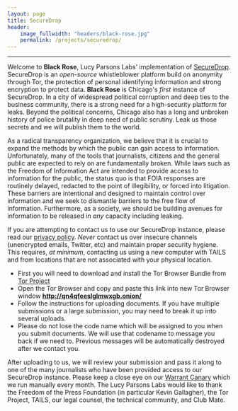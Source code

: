 ```yaml
---
layout: page
title: SecureDrop 
header:
    image_fullwidth: "headers/black-rose.jpg"
    permalink: /projects/securedrop/
---
```


------------------------
Welcome to **Black Rose**, Lucy Parsons Labs' implementation of [SecureDrop](https://securedrop.org/). SecureDrop is an _open-source_ whistleblower platform build on anonymity through Tor, the protection of personal identifying information and strong encryption to protect data. **Black Rose** is Chicago's _first_ instance of SecureDrop. In a city of widespread political corruption and deep ties to the business community, there is a strong need for a high-security platform for leaks. Beyond the political concerns, Chicago also has a long and unbroken history of police brutality in deep need of public scrutiny. Leak us those secrets and we will publish them to the world. 

As a radical transparency organization, we believe that it is crucial to expand the methods by which the public can gain access to information. Unfortunately, many of the tools that journalists, citizens and the general public are expected to rely on are fundamentally broken. While laws such as the Freedom of Information Act are intended to provide access to information for the public, the status quo is that FOIA responses are routinely delayed, redacted to the point of illegibility, or forced into litigation.  These barriers are intentional and designed to maintain control over information and we seek to dismantle barriers to the free flow of information. Furthermore, as a society, we should be building avenues for information to be released in _any_ capacity including leaking. 

If you are attempting to contact us to use our SecureDrop instance, please read our [privacy policy](https://www.lucyparsonslabs.com/securedrop/privacypolicy/). *Never* contact us over insecure channels (unencrypted emails, Twitter, etc) and maintain proper security hygiene. This requires, _at minimum_, contacting us using a new computer with TAILS and from locations that are not associated with your physical location. 

* First you will need to download and install the Tor Browser Bundle from [Tor Project](https://www.torproject.org)
* Open the Tor Browser and copy and paste this link into new Tor Browser window **http://qn4qfeeslglmwxgb.onion/**
* Follow the instructions for uploading documents. If you have multiple submissions or a large submission, you may need to break it up into several uploads. 
* Please do not lose the code name which will be assigned to you when you submit documents. We will use that codename to message you back if we need to. Previous messages will be automatically destroyed after we contact you. 

After uploading to us, we will review your submission and pass it along to one of the many journalists who have been provided access to our SecureDrop instance. Please keep a close eye on our [Warrant Canary](https://lucyparsonslabs.com/canary/) which we run manually every month. 
The Lucy Parsons Labs would like to thank the Freedom of the Press Foundation (in particular Kevin Gallagher), the Tor Project, TAILS, our legal counsel, the technical community, and Club Mate. 
